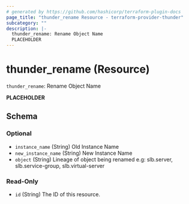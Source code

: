 ```yaml
---
# generated by https://github.com/hashicorp/terraform-plugin-docs
page_title: "thunder_rename Resource - terraform-provider-thunder"
subcategory: ""
description: |-
  thunder_rename: Rename Object Name
  PLACEHOLDER
---
```


# thunder_rename (Resource)

`thunder_rename`: Rename Object Name

__PLACEHOLDER__



<!-- schema generated by tfplugindocs -->
## Schema

### Optional

- `instance_name` (String) Old Instance Name
- `new_instance_name` (String) New Instance Name
- `object` (String) Lineage of object being renamed e.g: slb.server, slb.service-group, slb.virtual-server

### Read-Only

- `id` (String) The ID of this resource.



